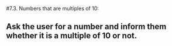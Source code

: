 #7.3. Numbers that are multiples of 10:
## Ask the user for a number and inform them whether it is a multiple of 10 or not.
